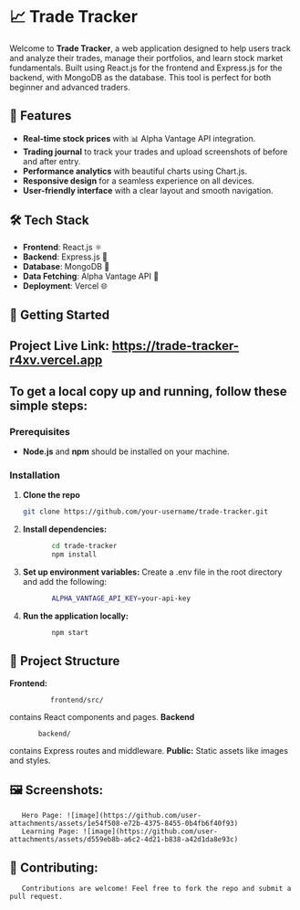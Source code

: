 # 📈 Trade Tracker

Welcome to **Trade Tracker**, a web application designed to help users track and analyze their trades, manage their portfolios, and learn stock market fundamentals. Built using React.js for the frontend and Express.js for the backend, with MongoDB as the database. This tool is perfect for both beginner and advanced traders.

## 🌟 **Features**
- **Real-time stock prices** with 📊 Alpha Vantage API integration.
- **Trading journal** to track your trades and upload screenshots of before and after entry.
- **Performance analytics** with beautiful charts using Chart.js.
- **Responsive design** for a seamless experience on all devices.
- **User-friendly interface** with a clear layout and smooth navigation.

## 🛠️ **Tech Stack**
- **Frontend**: React.js ⚛️
- **Backend**: Express.js 🚀
- **Database**: MongoDB 🍃
- **Data Fetching**: Alpha Vantage API 🔗
- **Deployment**: Vercel 🌐

## 🚀 **Getting Started**
## Project Live Link:    https://trade-tracker-r4xv.vercel.app

       
## To get a local copy up and running, follow these simple steps:

### **Prerequisites**
- **Node.js** and **npm** should be installed on your machine.

### **Installation**
1) **Clone the repo**  
   ```bash
   git clone https://github.com/your-username/trade-tracker.git

2) **Install dependencies:**
   ```bash
          cd trade-tracker
          npm install
4) **Set up environment variables:** Create a .env file in the root directory and add the following:
   ```bash
          ALPHA_VANTAGE_API_KEY=your-api-key
6) **Run the application locally:**
   ```bash
          npm start

## 📂 **Project Structure**
**Frontend:**
              
              frontend/src/
contains React components and pages.
**Backend**
            
           backend/ 
contains Express routes and middleware.
**Public:** Static assets like images and styles.

## 🖼️ **Screenshots:**
       Hero Page: ![image](https://github.com/user-attachments/assets/1e54f508-e72b-4375-8455-0b4fb6f40f93)
       Learning Page: ![image](https://github.com/user-attachments/assets/d559eb8b-a6c2-4d21-b838-a42d1da8e93c)

## 🤝 **Contributing:**
       Contributions are welcome! Feel free to fork the repo and submit a pull request.



